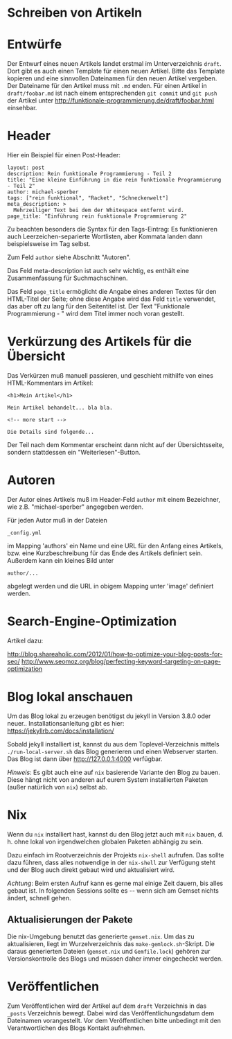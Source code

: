 Schreiben von Artikeln
==

Entwürfe
===

Der Entwurf eines neuen Artikels landet erstmal im Unterverzeichnis
`draft`. Dort gibt es auch einen Template für einen neuen Artikel. Bitte
das Template kopieren und eine sinnvollen Dateinamen für den neuen Artikel
vergeben. Der Dateiname für den Artikel muss mit `.md` enden. Für einen
Artikel in `draft/foobar.md` ist nach einem entsprechenden `git commit` und
`git push` der Artikel unter http://funktionale-programmierung.de/draft/foobar.html
einsehbar.

Header
=== 

Hier ein Beispiel für einen Post-Header:

	layout: post
	description: Rein funktionale Programmierung - Teil 2
	title: "Eine kleine Einführung in die rein funktionale Programmierung - Teil 2"
	author: michael-sperber
	tags: ["rein funktional", "Racket", "Schneckenwelt"]
	meta_description: >
	  Mehrzeiliger Text bei dem der Whitespace entfernt wird.
	page_title: "Einführung rein funktionale Programmierung 2"

Zu beachten besonders die Syntax für den Tags-Eintrag:  Es
funktionieren auch Leerzeichen-separierte Wortlisten, aber Kommata
landen dann beispielsweise im Tag selbst.

Zum Feld `author` siehe Abschnitt "Autoren".

Das Feld meta-description ist auch sehr wichtig, es enthält eine Zusammenfassung für Suchmachschinen.

Das Feld `page_title` ermöglicht die Angabe eines anderen Textes für
den HTML-Titel der Seite; ohne diese Angabe wird das Feld `title`
verwendet, das aber oft zu lang für den Seitentitel ist. Der Text
"Funktionale Programmierung - " wird dem Titel immer noch voran
gestellt.

Verkürzung des Artikels für die Übersicht
===

Das Verkürzen muß manuell passieren, und geschieht mithilfe von eines HTML-Kommentars im Artikel:

    <h1>Mein Artikel</h1>

    Mein Artikel behandelt... bla bla.

    <!-- more start -->

    Die Details sind folgende...

Der Teil nach dem Kommentar erscheint dann nicht auf der Übersichtsseite, sondern stattdessen ein "Weiterlesen"-Button.

Autoren
==

Der Autor eines Artikels muß im Header-Feld `author` mit einem
Bezeichner, wie z.B. "michael-sperber" angegeben werden.

Für jeden Autor muß in der Dateien

    _config.yml

im Mapping 'authors' ein Name und eine URL für den Anfang eines
Artikels, bzw. eine Kurzbeschreibung für das Ende des Artikels
definiert sein. Außerdem kann ein kleines Bild unter

    author/...

abgelegt werden und die URL in obigem Mapping unter 'image' definiert
werden.

Search-Engine-Optimization
==

Artikel dazu:

http://blog.shareaholic.com/2012/01/how-to-optimize-your-blog-posts-for-seo/
http://www.seomoz.org/blog/perfecting-keyword-targeting-on-page-optimization

Blog lokal anschauen
==

Um das Blog lokal zu erzeugen benötigst du jekyll in Version 3.8.0 oder neuer.. Installationsanleitung gibt es hier: https://jekyllrb.com/docs/installation/

Sobald jekyll installiert ist, kannst du aus dem Toplevel-Verzeichnis mittels `./run-local-server.sh` das Blog generieren und einen Webserver starten. Das Blog ist dann über http://127.0.0.1:4000 verfügbar.

*Hinweis*: Es gibt auch eine auf `nix` basierende Variante den Blog zu
bauen.  Diese hängt nicht von anderen auf eurem System installierten
Paketen (außer natürlich von `nix`) selbst ab.

# Nix

Wenn du `nix` installiert hast, kannst du den Blog jetzt auch mit
`nix` bauen, d. h. ohne lokal von irgendwelchen globalen Paketen
abhängig zu sein.

Dazu einfach im Rootverzeichnis der Projekts `nix-shell` aufrufen.
Das sollte dazu führen, dass alles notwendige in der `nix-shell` zur
Verfügung steht und der Blog auch direkt gebaut wird und aktualisiert
wird.

*Achtung*: Beim ersten Aufruf kann es gerne mal einige Zeit dauern,
bis alles gebaut ist.  In folgenden Sessions sollte es -- wenn sich am
Gemset nichts ändert, schnell gehen.

## Aktualisierungen der Pakete

Die nix-Umgebung benutzt das generierte `gemset.nix`.  Um das zu
aktualisieren, liegt im Wurzelverzeichnis das
`make-gemlock.sh`-Skript.  Die daraus generierten Dateien
(`gemset.nix` und `Gemfile.lock`) gehören zur Versionskontrolle des
Blogs und müssen daher immer eingecheckt werden.

Veröffentlichen
==

Zum Veröffentlichen wird der Artikel auf dem `draft` Verzeichnis in das
`_posts` Verzeichnis bewegt. Dabei wird das Veröffentlichungsdatum dem
Dateinamen vorangestellt. Vor dem Veröffentlichen bitte unbedingt mit 
den Verantwortlichen des Blogs Kontakt aufnehmen.
